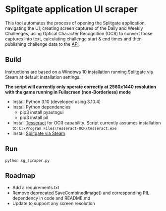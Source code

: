 # Splitgate application UI scraper

This tool automates the process of opening the Splitgate application, navigating the UI, creating screen captures of the Daily and Weekly Challenges, using Optical Character Recognition (OCR) to convert those captures into text, calculating challenge start & end times and then publishing challenge data to the [API](../api/).

## Build
Instructions are based on a Windows 10 installation running Splitgate via Steam at default installation settings.

**The script will currently only operate correctly at 2560x1440 resolution with the game running in Fullscreen (non-Borderless) mode**

- Install Python 3.10 (developed using 3.10.4)
- Install Python dependencies
  - pip3 install pyautogui
  - pip3 install pil
- Install [Tesseract](https://tesseract-ocr.github.io/tessdoc/Installation.html) for OCR capability.
Script currently assumes installation to: `C:\Program Files\Tesseract-OCR\tesseract.exe`
- Install [Splitgate via Steam](https://store.steampowered.com/app/677620/Splitgate/)

## Run

`python sg_scraper.py`

## Roadmap
- Add a requirements.txt
- Remove deprecated SaveCombinedImage() and corresponding PIL dependency in code and README.md
- Update to support any screen resolution
